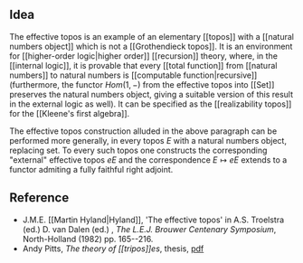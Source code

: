 ## Idea

The effective topos is an example of an elementary [[topos]] with a [[natural numbers object]] which is not a [[Grothendieck topos]]. It is an environment for [[higher-order logic|higher order]] [[recursion]] theory, where, in the [[internal logic]], it is provable that every [[total function]] from [[natural numbers]] to natural numbers is [[computable function|recursive]] (furthermore, the functor $Hom(1, -)$ from the effective topos into [[Set]] preserves the natural numbers object, giving a suitable version of this result in the external logic as well). It can be specified as the [[realizability topos]] for the [[Kleene's first algebra]]. 

The effective topos construction alluded in the above paragraph can be performed more generally, in every topos $E$ with a natural numbers object, replacing set. To every such topos one constructs the corresponding "external" effective topos $e E$ and the correspondence $E \mapsto e E$ extends to a functor admiting a fully faithful right adjoint. 

## Reference

*   J.M.E. [[Martin Hyland|Hyland]], 'The effective topos' in  A.S. Troelstra (ed.)  D. van Dalen (ed.) , _The L.E.J. Brouwer Centenary Symposium_, North-Holland  (1982)  pp. 165--216.
* Andy Pitts, _The theory of [[tripos]]es_, thesis, [pdf](http://www.cl.cam.ac.uk/~amp12/papers/thet/thet.pdf)
